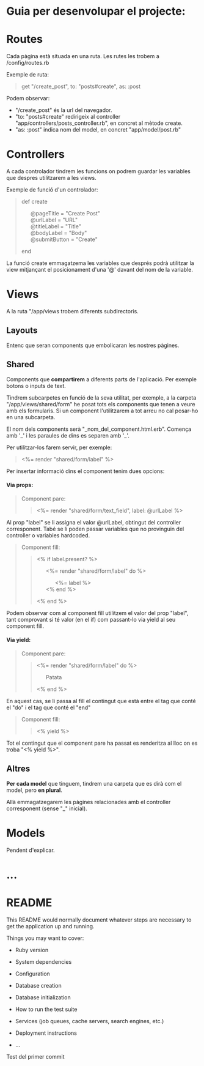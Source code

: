 # Guia per desenvolupar el projecte:

# Routes
Cada pàgina està situada en una ruta. Les rutes les trobem a /config/routes.rb

Exemple de ruta: 
> get "/create_post", to: "posts#create", as: :post

Podem observar: 
* "/create_post" és la url del navegador.
* "to: "posts#create" redirigeix al controller "app/controllers/posts_controller.rb", en concret al mètode create.
* "as: :post" indica nom del model, en concret "app/model/post.rb"

# Controllers
A cada controlador tindrem les funcions on podrem guardar les variables que despres utilitzarem a les views.

Exemple de funció d'un controlador:
>def create
><ul style="list-style-type: none;">
><li>@pageTitle          = "Create Post"</li>
><li>@urlLabel           = "URL"
><li>@titleLabel         = "Title"
><li>@bodyLabel          = "Body"
><li>@submitButton       = "Create"
></ul>
>end
>

La funció create emmagatzema les variables que després podrà utilitzar la view mitjançant el posicionament d'una '@' davant del nom de la variable.

# Views
A la ruta "/app/views trobem diferents subdirectoris.
## Layouts
Entenc que seran components que embolicaran les nostres pàgines.
## Shared
Components que **compartirem** a diferents parts de l'aplicació. Per exemple botons o inputs de text.

Tindrem subcarpetes en funció de la seva utilitat, per exemple, a la carpeta "/app/views/shared/form" he posat tots els components que tenen a veure amb els formularis. Si un component l'utilitzarem a tot arreu no cal posar-ho en una subcarpeta.

El nom dels components serà "_nom_del_component.html.erb". Comença amb '\_' i les paraules de dins es separen amb '\_'.

Per utilitzar-los farem servir, per exemple:
> <%= render "shared/form/label" %>

Per insertar informació dins el component tenim dues opcions:
#### Via props:
>Component pare:
>> <%= render "shared/form/text_field", label: @urlLabel %\>
>

Al prop "label" se li assigna el valor @urlLabel, obtingut del controller corresponent. Tabé se li poden passar variables que no provinguin del controller o variables hardcoded.
> Component fill:
>><% if label.present? %>
>><ul style="list-style-type: none;">
>><li><%= render "shared/form/label" do %></li>
>><ul style="list-style-type: none;"><li><%= label %></li></ul>
>><li><% end %></li>
>></ul>
>><% end %>
>></ul>
>

Podem observar com al component fill utilitzem el valor del prop "label", tant comprovant si té valor (en el if) com passant-lo via yield al seu component fill.

#### Via yield:
>Component pare:
>> <%= render "shared/form/label" do %>
>><ul style="list-style-type: none;">
>><li>Patata</li>
>></ul>
>><% end %>
>
En aquest cas, se li passa al fill el contingut que està entre el tag que conté el "do" i el tag que conté el "end"

> Component fill:
>><label><% yield %></label>
>
Tot el contingut que el component pare ha passat es renderitza al lloc on es troba "<% yield %>".

## Altres
**Per cada model** que tinguem, tindrem una carpeta que es dirà com el model, pero **en plural**.

Allà emmagatzegarem les pàgines relacionades amb el controller corresponent (sense "\_" inicial).

# Models
Pendent d'explicar.













# ...
# README

This README would normally document whatever steps are necessary to get the
application up and running.

Things you may want to cover:

* Ruby version

* System dependencies

* Configuration

* Database creation

* Database initialization

* How to run the test suite

* Services (job queues, cache servers, search engines, etc.)

* Deployment instructions

* ...

Test del primer commit